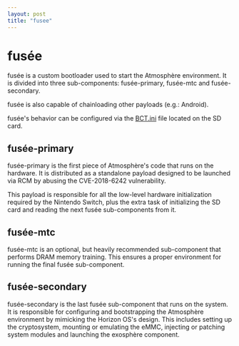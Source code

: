 ```yaml
---
layout: post
title: "fusee"
---
```


# fusée
fusée is a custom bootloader used to start the Atmosphère environment.
It is divided into three sub-components: fusée-primary, fusée-mtc and fusée-secondary.

fusée is also capable of chainloading other payloads (e.g.: Android).

fusée's behavior can be configured via the [BCT.ini](../features/configurations.md) file located on the SD card.

## fusée-primary
fusée-primary is the first piece of Atmosphère's code that runs on the hardware.
It is distributed as a standalone payload designed to be launched via RCM by abusing the CVE-2018-6242 vulnerability.

This payload is responsible for all the low-level hardware initialization required by the Nintendo Switch, plus the extra task of initializing the SD card and reading the next fusée sub-components from it.

## fusée-mtc
fusée-mtc is an optional, but heavily recommended sub-component that performs DRAM memory training.
This ensures a proper environment for running the final fusée sub-component.

## fusée-secondary
fusée-secondary is the last fusée sub-component that runs on the system.
It is responsible for configuring and bootstrapping the Atmosphère environment by mimicking the Horizon OS's design.
This includes setting up the cryptosystem, mounting or emulating the eMMC, injecting or patching system modules and launching the exosphère component.
